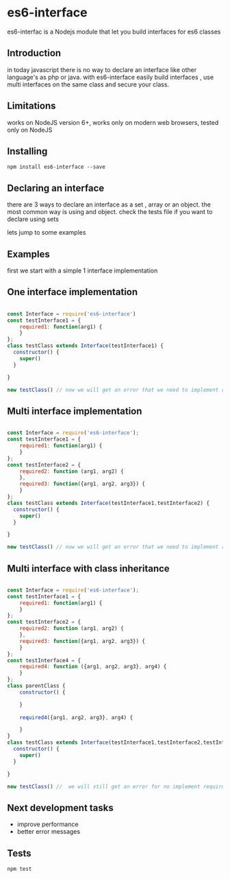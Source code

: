 <h1>es6-interface</h1>
es6-interfac is a Nodejs module  that let you build interfaces for es6 classes

<h2>Introduction</h2>
in today javascript there is no way to declare an interface like other language's as php or java.
with es6-interface easily build interfaces , use multi interfaces on the same class and secure your class.



<h2>Limitations</h2>
works on NodeJS version 6+,
works only on modern web browsers,
tested only on NodeJS
<h2>Installing</h2>

```
npm install es6-interface --save
```
<h2>Declaring an interface</h2>
there are 3 ways to declare an interface
as a set , array or an object. the most common way is using and object.
check the tests file if you want to declare using sets

lets jump to some examples
<h2>Examples</h2>

first we start with a simple 1 interface implementation
<h2>One interface implementation</h2> 

```javascript

const Interface = require('es6-interface')
const testInterface1 = {
	required1: function(arg1) {
	}
};
class testClass extends Interface(testInterface1) {
  constructor() {
    super()
  }

}

new testClass() // now we will get an error that we need to implement required1(arg1) method

```


<h2>Multi interface implementation</h2> 

```javascript

const Interface = require('es6-interface');
const testInterface1 = {
	required1: function(arg1) {
	}
};
const testInterface2 = {    
    required2: function (arg1, arg2) {
    },
    required3: function({arg1, arg2, arg3}) {
    }
};
class testClass extends Interface(testInterface1,testInterface2) {
  constructor() {
    super()
  }

}

new testClass() // now we will get an error that we need to implement required1(arg1) required2(arg1,arg2) required3({arg1,arg2,arg3}) methods
```

<h2>Multi interface with class inheritance </h2> 

```javascript

const Interface = require('es6-interface');
const testInterface1 = {
	required1: function(arg1) {
	}
};
const testInterface2 = {
  	required2: function (arg1, arg2) {
  	},
  	required3: function({arg1, arg2, arg3}) {
  	}
};
const testInterface4 = {
	required4: function ({arg1, arg2, arg3}, arg4) {
	}
};
class parentClass {
    constructor() {

    }
    
    required4({arg1, arg2, arg3}, arg4) {

    }
}
class testClass extends Interface(testInterface1,testInterface2,testInterface4,parentClass) {
  constructor() {
    super()
  }

}

new testClass() //  we will still get an error for no implement required1(arg1) required2(arg1,arg2) required3({arg1,arg2,arg3}) methods as we get required4 from our parent class
```

<h2>Next development tasks</h2> 
<ul>
    <li>improve performance</li>
    <li>better error messages </li>
</ul>

<h2>Tests</h2>

```
npm test
```



